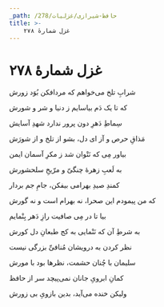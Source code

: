 ```yaml
---
_path: /حافظ-شیرازی/غزلیات/278
title: >-
    غزل شمارهٔ ۲۷۸
---
```

# غزل شمارهٔ ۲۷۸

<div class="b" id="bn1"><div class="m1"><p>شرابِ تلخ می‌خواهم که مردافکن بُوَد زورش</p></div>
<div class="m2"><p>که تا یک دَم بیاسایم ز دنیا و شر و شورش</p></div></div>
<div class="b" id="bn2"><div class="m1"><p>سِماطِ دَهرِ دون پرور ندارد شهدِ آسایش</p></div>
<div class="m2"><p>مَذاقِ حرص و آز ای دل، بشو از تلخ و از شورَش</p></div></div>
<div class="b" id="bn3"><div class="m1"><p>بیاور مِی که نَتْوان شد ز مکرِ آسمان ایمن</p></div>
<div class="m2"><p>به لَعبِ زهرهٔ چنگیّ و مرّیخِ سلحشورش</p></div></div>
<div class="b" id="bn4"><div class="m1"><p>کمندِ صیدِ بهرامی بیفکن، جامِ جم بردار</p></div>
<div class="m2"><p>که من پیمودم این صحرا، نه بهرام است و نه گورش</p></div></div>
<div class="b" id="bn5"><div class="m1"><p>بیا تا در مِی صافیت رازِ دَهر بِنْمایم</p></div>
<div class="m2"><p>به شرطِ آن که نَنْمایی به کج طبعانِ دل کورش</p></div></div>
<div class="b" id="bn6"><div class="m1"><p>نظر کردن به درویشان مُنافیِّ بزرگی نیست</p></div>
<div class="m2"><p>سلیمان با چُنان حشمت، نظرها بود با مورش</p></div></div>
<div class="b" id="bn7"><div class="m1"><p>کمانِ ابرویِ جانان نمی‌پیچد سر از حافظ</p></div>
<div class="m2"><p>ولیکن خنده می‌آید، بدین بازویِ بی زورش</p></div></div>
